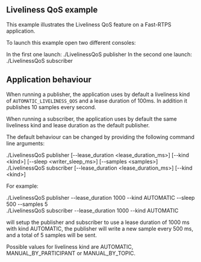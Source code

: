 ## Liveliness QoS example

This example illustrates the Liveliness QoS feature on a Fast-RTPS application.

To launch this example open two different consoles:

In the first one launch: ./LivelinessQoS publisher
In the second one launch: ./LivelinessQoS subscriber

## Application behaviour

When running a publisher, the application uses by default a liveliness kind of `AUTOMATIC_LIVELINESS_QOS` and a lease duration of 100ms. In addition it publishes 10 samples every second.

When running a subscriber, the application uses by default the same liveliness kind and lease duration as the default publisher.

The default behaviour can be changed by providing the following command line arguments:

./LivelinessQoS publisher [--lease_duration &lt;lease_duration_ms&gt;] [--kind &lt;kind&gt;] [--sleep &lt;writer_sleep_ms&gt;] [--samples &lt;samples&gt;]  
./LivelinessQoS subscriber [--lease_duration &lt;lease_duration_ms&gt;] [--kind &lt;kind&gt;]

For example:

./LivelinessQoS publisher --lease_duration 1000 --kind AUTOMATIC --sleep 500 --samples 5  
./LivelinessQoS subscriber --lease_duration 1000 --kind AUTOMATIC

will setup the publisher and subscriber to use a lease duration of 1000 ms with kind AUTOMATIC, the publisher will write a new sample every 500 ms, and a total of 5 samples will be sent.

Possible values for liveliness kind are AUTOMATIC, MANUAL_BY_PARTICIPANT or MANUAL_BY_TOPIC.


